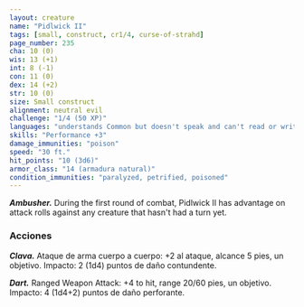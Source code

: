 ```yaml
---
layout: creature
name: "Pidlwick II"
tags: [small, construct, cr1/4, curse-of-strahd]
page_number: 235
cha: 10 (0)
wis: 13 (+1)
int: 8 (-1)
con: 11 (0)
dex: 14 (+2)
str: 10 (0)
size: Small construct
alignment: neutral evil
challenge: "1/4 (50 XP)"
languages: "understands Common but doesn't speak and can't read or write"
skills: "Performance +3"
damage_immunities: "poison"
speed: "30 ft."
hit_points: "10 (3d6)"
armor_class: "14 (armadura natural)"
condition_immunities: "paralyzed, petrified, poisoned"
---
```


***Ambusher.*** During the first round of combat, Pidlwick II has advantage on attack rolls against any creature that hasn't had a turn yet.

### Acciones

***Clava.*** Ataque de arma cuerpo a cuerpo: +2 al ataque, alcance 5 pies, un objetivo. Impacto: 2 (1d4) puntos de daño contundente.

***Dart.*** Ranged Weapon Attack: +4 to hit, range 20/60 pies, un objetivo. Impacto: 4 (1d4+2) puntos de daño perforante.